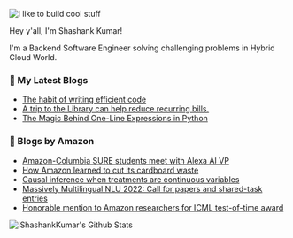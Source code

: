 ![I like to build cool stuff](https://res.cloudinary.com/dt8g3rhcy/image/upload/v1595929574/i_like_to_build_cool_shit._1_nzbwjh.png)

Hey y'all, I'm Shashank Kumar! 

I'm a Backend Software Engineer solving challenging problems in Hybrid Cloud World.

### 📕 My Latest Blogs
<!-- BLOG-POST-LIST:START -->
- [The habit of writing efficient code](https://medium.com/@ishashankkumar/the-habit-of-writing-efficient-code-153b05f04269?source=rss-d24dda280d5f------2)
- [A trip to the Library can help reduce recurring bills.](https://medium.com/swlh/a-trip-to-the-library-can-help-reduce-recurring-bills-23bca495cdf5?source=rss-d24dda280d5f------2)
- [The Magic Behind One-Line Expressions in Python](https://medium.com/swlh/the-magic-behind-one-line-expressions-in-python-816c10180c5c?source=rss-d24dda280d5f------2)
<!-- BLOG-POST-LIST:END -->

### 📕 Blogs by Amazon
<!-- AMAZON-BLOG-POST-LIST:START -->
- [Amazon-Columbia SURE students meet with Alexa AI VP](https://www.amazon.science/academic-engagements/amazon-columbia-sure-students-meet-with-alexa-ai-vp)
- [How Amazon learned to cut its cardboard waste](https://www.amazon.science/latest-news/amazon-cardboard-boxes-waste-reduction)
- [Causal inference when treatments are continuous variables](https://www.amazon.science/blog/causal-inference-when-treatments-are-continuous-variables)
- [Massively Multilingual NLU 2022: Call for papers and shared-task entries](https://www.amazon.science/blog/massively-multilingual-nlu-2022-call-for-papers-and-shared-task-entries)
- [Honorable mention to Amazon researchers for ICML test-of-time award](https://www.amazon.science/blog/honorable-mention-to-amazon-researchers-for-icml-test-of-time-award)
<!-- AMAZON-BLOG-POST-LIST:END -->



<img align="center" alt="iShashankKumar's Github Stats" src="https://github-readme-stats.vercel.app/api?username=ishashankkumar&show_icons=true&hide_border=true" />
